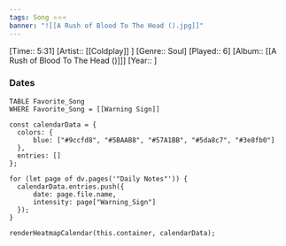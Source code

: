 ```yaml
---
tags: Song ⭐⭐⭐ 
banner: "![[A Rush of Blood To The Head ().jpg]]"
---
```

[Time:: 5:31]
[Artist:: [[Coldplay]] ]
[Genre:: Soul]
[Played:: 6]
[Album:: [[A Rush of Blood To The Head ()]]]
[Year:: ]
### Dates
````dataview
TABLE Favorite_Song
WHERE Favorite_Song = [[Warning Sign]]
````
  ```dataviewjs
const calendarData = { 
	colors: { 
		blue: ["#9ccfd8", "#5BAAB8", "#57A1BB", "#5da8c7", "#3e8fb0"] 
	}, 
	entries: [] 
}; 

for (let page of dv.pages('"Daily Notes"')) { 
	calendarData.entries.push({ 
		date: page.file.name, 
		intensity: page["Warning_Sign"]
	}); 
} 

renderHeatmapCalendar(this.container, calendarData);
```
